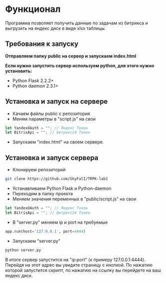 # Функционал 
Программа позволяет получить данные по задачам из битрикса и выгрузить на яндекс диск в виде xlsx таблицы.
## Требования к запуску
__Отправляем папку public на сервер и запускаем index.html__

__Если нужно запустить сервер используем python, для этого нужно установить:__
- Python Flask 2.2.2+
- Python daemon 2.3.1+
## Установка и запуск на сервере
- Качаем файлы public с репозитория
- Меням параметры в "script.js" на свои
```js
let YandexOAuth = ""; // Яндекс Токен
let BitrixApi = ""; // Битрикс24 Токен
```
- Запускаем "index.html" на своем сервере.
## Установка и запуск сервера
- Клонируем репозиторий
```bash
git clone https://github.com/SkyFalI/TRPK-lab1
```
- Устанавливаем Python Flask и Python-daemon
- Переходим в папку проекта
- Меняем значения переменных в "public/script.js" на свои
```js
let YandexOAuth = ""; // Яндекс Токен
let BitrixApi = ""; // Битрикс24 Токен
```
- В "server.py" меняем ip и port на требуемые
```py
app.run(host='127.0.0.1', port=4444)
```
- Запускаем "server.py"
```bash
python server.py
```
В итоге сервер запустится на "ip:port" (к примеру 127.0.0.1:4444). 
Перейдя на этот адрес вы увидите страницу с кнопкой. 
По нажатию которой запустится скрипт, по нажатию на ссылку вы перейдете на ваш яндекс диск. 

